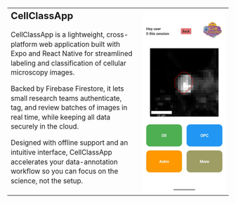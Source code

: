 <table style="width:100%; border:none; border-collapse:collapse;">
  <tr>
    <td style="width:60%; vertical-align:top; padding-right:1rem; border:none; font-size:1.1em; line-height:1.4;">
      <h2 style="margin-top:0; font-size:1.4em;">CellClassApp</h2>
      <p>
        CellClassApp is a lightweight, cross-platform web application built with Expo and React Native for streamlined labeling and classification of cellular microscopy images.
      </p>
      <p>
        Backed by Firebase Firestore, it lets small research teams authenticate, tag, and review batches of images in real time, while keeping all data securely in the cloud.
      </p>
      <p>
        Designed with offline support and an intuitive interface, CellClassApp accelerates your data-annotation workflow so you can focus on the science, not the setup.
      </p>
    </td>
    <td style="width:40%; vertical-align:top; border:none;">
      <img src="assets/images/demo.jpg" alt="App Demo" style="max-width:100%; border:none;" />
    </td>
  </tr>
</table>
